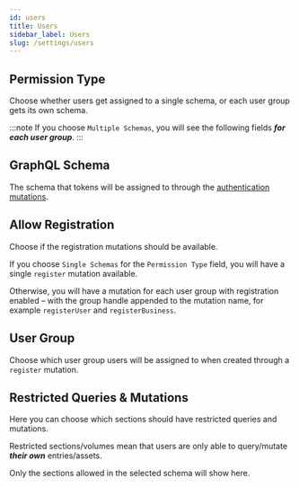 ```yaml
---
id: users
title: Users
sidebar_label: Users
slug: /settings/users
---
```


## Permission Type

Choose whether users get assigned to a single schema, or each user group gets its own schema.

:::note
If you choose `Multiple Schemas`, you will see the following fields **_for each user group_**.
:::

## GraphQL Schema

The schema that tokens will be assigned to through the [authentication mutations](/usage/authentication).

## Allow Registration

Choose if the registration mutations should be available.

If you choose `Single Schemas` for the `Permission Type` field, you will have a single `register` mutation available.

Otherwise, you will have a mutation for each user group with registration enabled – with the group handle appended to the mutation name, for example `registerUser` and `registerBusiness`.

## User Group

Choose which user group users will be assigned to when created through a `register` mutation.

## Restricted Queries & Mutations

Here you can choose which sections should have restricted queries and mutations.

Restricted sections/volumes mean that users are only able to query/mutate **_their own_** entries/assets.

Only the sections allowed in the selected schema will show here.
